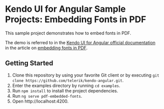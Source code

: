 # Kendo UI for Angular Sample Projects: Embedding Fonts in PDF

This sample project demonstrates how to embed fonts in PDF.

The demo is referred to in the [Kendo UI for Angular official documentation](https://www.telerik.com/kendo-angular-ui/components) in the article on [embedding fonts in PDF](https://www.telerik.com/kendo-angular-ui/components/pdfexport/embedded-fonts/).

## Getting Started

1. Clone this repository by using your favorite Git client or by executing `git clone https://github.com/telerik/kendo-angular.git`.
1. Enter the examples directory by running `cd examples`.
1. Run `npm install` to install the project dependencies.
1. Run `ng serve pdf-embedded-fonts`.
1. Open http://localhost:4200.
